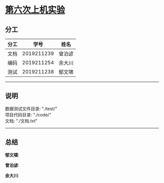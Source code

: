 # [第六次上机实验](https://github.com/Autumnal-Joy/assignments-on-computer/tree/assignment6)

## 分工

| 分工 |    学号    |  姓名  |
| :--: | :--------: | :----: |
| 文档 | 2019211239 | 曾泊谚 |
| 编码 | 2019211254 | 余大川 |
| 测试 | 2019211238 | 郁文啸 |

<hr>

## 说明

数据测试文件目录: "./test/"<br>
项目代码目录: "./code/"<br>
文档: "./文档.txt"<br>

<hr>

## 总结

**郁文啸**:

**曾泊谚**:

**余大川**:
